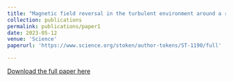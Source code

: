 ```yaml
---
title: "Magnetic field reversal in the turbulent environment around a repeating fast radio burst"
collection: publications
permalink: publications/paper1
date: 2023-05-12
venue: 'Science'
paperurl: 'https://www.science.org/stoken/author-tokens/ST-1190/full'

---
```


[Download the full paper here](https://arxiv.org/pdf/2202.11112.pdf)


